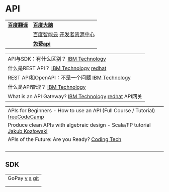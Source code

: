 # API

|                                        |                                                                                                                                                                             |
| -------------------------------------- | --------------------------------------------------------------------------------------------------------------------------------------------------------------------------- |
| [**百度翻译**](http://api.fanyi.baidu.com) | [**百度大脑**](http://ai.baidu.com)                                                                                                                                             |
|                                        | [百度智能云](https://cloud.baidu.com)   [开发者资源中心](https://cloud.baidu.com/doc/API/index.html)                                                                                    |
|                                        | [**免费api**](https://www.google.com/search?q=%E5%85%8D%E8%B4%B9api\&oq=%E5%85%8D%E8%B4%B9api\&aqs=chrome..69i57j69i65l2.1774j0j15\&client=ubuntu\&sourceid=chrome\&ie=UTF-8) |

|                                                                                                                                                                        |
| ---------------------------------------------------------------------------------------------------------------------------------------------------------------------- |
| API与SDK：有什么区别？ [IBM Technology](https://www.youtube.com/watch?v=kG-fLp9BTRo)                                                                                           |
| 什么是REST API？ [IBM Technology](https://www.youtube.com/watch?v=lsMQRaeKNDk)  [redhat](https://www.redhat.com/zh/topics/api/what-is-a-rest-api)                          |
| REST API和OpenAPI：不是一个问题 [IBM Technology](https://www.youtube.com/watch?v=pRS9LRBgjYg)                                                                                  |
| 什么是API管理？ [IBM Technology](https://www.youtube.com/watch?v=fh3VaXLzH5Y)                                                                                                |
| What is an API Gateway? [IBM Technology](https://www.youtube.com/watch?v=hWRRdICvMNs) [redhat](https://www.redhat.com/zh/topics/api/what-does-an-api-gateway-do) API网关 |

|                                                                                                                              |
| ---------------------------------------------------------------------------------------------------------------------------- |
| APIs for Beginners - How to use an API (Full Course / Tutorial) [freeCodeCamp](https://www.youtube.com/watch?v=GZvSYJDk-us)  |
| Produce clean APIs with algebraic design - Scala/FP tutorial [Jakub Kozłowski](https://www.youtube.com/watch?v=zK\_URjMLStA) |
| APIs of the Future: Are you Ready? [Coding Tech](https://www.youtube.com/watch?v=lEVmaShI0Z0)                                |
|                                                                                                                              |
|                                                                                                                              |
|                                                                                                                              |
|                                                                                                                              |

## SDK

|                                                                                                                                   |
| --------------------------------------------------------------------------------------------------------------------------------- |
| GoPay [v](https://www.douyin.com/video/7029148768914132254) [s](https://www.gopay.com/en/) [git](https://github.com/go-pay/gopay) |
|                                                                                                                                   |
|                                                                                                                                   |

